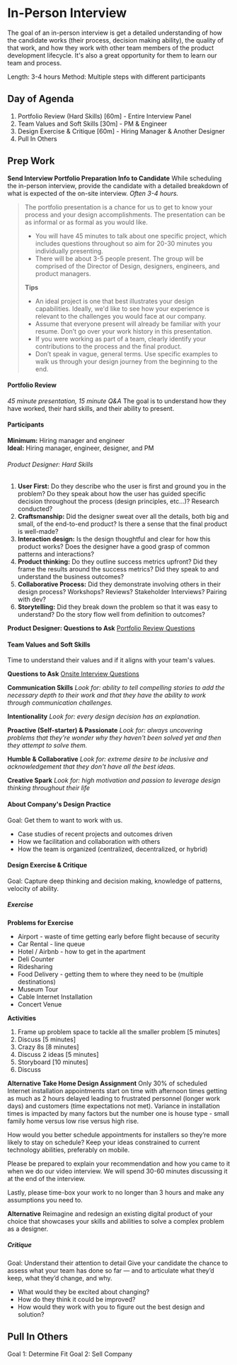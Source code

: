 # In-Person Interview
The goal of an in-person interview is get a detailed understanding of how the candidate works (their process, decision making ability), the quality of that work, and how they work with other team members of the product development lifecycle. It's also a great opportunity for them to learn our team and process.

Length: 3-4 hours
Method: Multiple steps with different participants

## Day of Agenda
1. Portfolio Review (Hard Skills) [60m] - Entire Interview Panel
2. Team Values and Soft Skills [30m] - PM & Engineer
3. Design Exercise & Critique [60m] - Hiring Manager & Another Designer
4. Pull In Others


## Prep Work

**Send Interview Portfolio Preparation Info to Candidate**
While scheduling the in-person interview, provide the candidate with a detailed breakdown of what is expected of the on-site interview. *Often 3-4 hours.*

>The portfolio presentation is a chance for us to get to know your process and your design accomplishments. The presentation can be as informal or as formal as you would like.
>- You will have 45 minutes to talk about one specific project, which includes questions throughout so aim for 20-30 minutes you individually presenting.
>- There will be about 3-5 people present.  The group will be comprised of the Director of Design, designers, engineers, and product managers.
>	
>**Tips**
>- An ideal project is one that best illustrates your design capabilities. Ideally, we'd like to see how your experience is relevant to the challenges you would face at our company. 
>- Assume that everyone present will already be familiar with your resume. Don’t go over your work history in this presentation.
>- If you were working as part of a team, clearly identify your contributions to the process and the final product.
>- Don’t speak in vague, general terms. Use specific examples to walk us through your design journey from the beginning to the end.




#### Portfolio Review
*45 minute presentation, 15 minute Q&A*
The goal is to understand how they have worked, their hard skills, and their ability to present.

#### Participants
**Minimum:** Hiring manager and engineer  
**Ideal:** Hiring manager, engineer, designer, and PM

###### Product Designer: Hard Skills
1. **User First:** Do they describe who the user is first and ground you in the problem? Do they speak about how the user has guided specific decision throughout the process (design principles, etc…)? Research conducted?
2. **Craftsmanship:** Did the designer sweat over all the details, both big and small, of the end-to-end product? Is there a sense that the final product is well-made? 
3. **Interaction design:** Is the design thoughtful and clear for how this product works? Does the designer have a good grasp of common patterns and interactions?
4. **Product thinking:** Do they outline success metrics upfront? Did they frame the results around the success metrics? Did they speak to and understand the business outcomes?
5. **Collaborative Process:** Did they demonstrate involving others in their design process? Workshops? Reviews? Stakeholder Interviews? Pairing with dev?
6. **Storytelling:** Did they break down the problem so that it was easy to understand? Do the story flow well from definition to outcomes?

**Product Designer: Questions to Ask**
[Portfolio Review Questions](https://airtable.com/shrQPAdL8UnFzf7CC)

#### Team Values and Soft Skills
Time to understand their values and if it aligns with your team's values. 

**Questions to Ask**
[Onsite Interview Questions](https://airtable.com/shreo1aazfzJekjxp)

**Communication Skills**
*Look for: ability to tell compelling stories to add the necessary depth to their work and that they have the ability to work through communication challenges.*

**Intentionality**
*Look for: every design decision has an explanation.*

**Proactive (Self-starter) & Passionate**
*Look for: always uncovering problems that they're wonder why they haven't been solved yet and then they attempt to solve them.*

**Humble & Collaborative**
*Look for: extreme desire to be inclusive and acknowledgement that they don't have all the best ideas.*

**Creative Spark**
*Look for: high motivation and passion to leverage design thinking throughout their life*


#### About Company's Design Practice
Goal: Get them to want to work with us.

- Case studies of recent projects and outcomes driven
- How we facilitation and collaboration with others
- How the team is organized (centralized, decentralized, or hybrid)

#### Design Exercise & Critique
Goal: Capture deep thinking and decision making, knowledge of patterns, velocity of ability.

##### Exercise
**Problems for Exercise**
- Airport - waste of time getting early before flight because of security
- Car Rental - line queue
- Hotel / Airbnb - how to get in the apartment
- Deli Counter
- Ridesharing
- Food Delivery - getting them to where they need to be (multiple destinations)
- Museum Tour
- Cable Internet Installation
- Concert Venue

**Activities**
1. Frame up problem space to tackle all the smaller problem [5 minutes]
2. Discuss [5 minutes]
3. Crazy 8s [8 minutes]
4. Discuss 2 ideas [5 minutes]
5. Storyboard [10 minutes]
6. Discuss 

**Alternative Take Home Design Assignment**
Only 30% of scheduled Internet installation appointments start on time with afternoon times getting as much as 2 hours delayed leading to frustrated personnel (longer work days) and customers (time expectations not met). Variance in installation times is impacted by many factors but the number one is house type - small family home versus low rise versus high rise.

How would you better schedule appointments for installers so they’re more likely to stay on schedule?
Keep your ideas constrained to current technology abilities, preferably on mobile.

Please be prepared to explain your recommendation and how you came to it when we do our video interview. We will spend 30-60 minutes discussing it at the end of the interview. 
	
Lastly, please time-box your work to no longer than 3 hours and make any assumptions you need to.

  **Alternative**
  Reimagine and redesign an existing digital product of your choice that showcases your skills and abilities to solve a complex problem as a designer.


##### Critique
Goal: Understand their attention to detail
Give your candidate the chance to assess what your team has done so far — and to articulate what they’d keep, what they’d change, and why.

- What would they be excited about changing? 
- How do they think it could be improved? 
- How would they work with you to figure out the best design and solution? 



## Pull In Others

Goal 1: Determine Fit
Goal 2: Sell Company